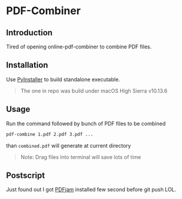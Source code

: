 # PDF-Combiner
## Introduction
Tired of opening online-pdf-combiner to combine PDF files.

## Installation
Use [PyInstaller](https://www.pyinstaller.org/) to build standalone executable.
> The one in repo was build under macOS High Sierra v10.13.6

## Usage
Run the command followed by bunch of PDF files to be combined

```bash
pdf-combine 1.pdf 2.pdf 3.pdf ...
```
than `combined.pdf` will generate at current directory  
> Note: Drag files into terminal will save lots of time

## Postscript
Just found out I got [PDFjam](https://warwick.ac.uk/fac/sci/statistics/staff/academic-research/firth/software/pdfjam/) installed few second before git push LOL.